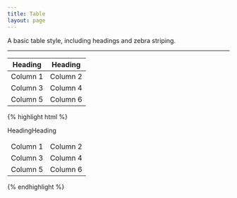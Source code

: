 ```yaml
---
title: Table
layout: page
---
```


<p class="t-l">A basic table style, including headings and zebra striping.</p>

<hr />

<table class="table">
	<thead>
		<th>Heading</th>
		<th>Heading</th>
	</thead>
	<tbody>
		<tr>
			<td>Column 1</td>
			<td>Column 2</td>
		</tr>
		<tr>
			<td>Column 3</td>
			<td>Column 4</td>
		</tr>
		<tr>
			<td>Column 5</td>
			<td>Column 6</td>
		</tr>
	</tbody>
</table>

{% highlight html %}
<table class="table">
	<thead>
		<tr>Heading</tr>
		<tr>Heading</tr>
	</thead>
	<tbody>
		<tr>
			<td>Column 1</td>
			<td>Column 2</td>
		</tr>
		<tr>
			<td>Column 3</td>
			<td>Column 4</td>
		</tr>
		<tr>
			<td>Column 5</td>
			<td>Column 6</td>
		</tr>
	</tbody>
</table>
{% endhighlight %}

